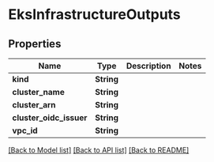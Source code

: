 # EksInfrastructureOutputs

## Properties

Name | Type | Description | Notes
------------ | ------------- | ------------- | -------------
**kind** | **String** |  | 
**cluster_name** | **String** |  | 
**cluster_arn** | **String** |  | 
**cluster_oidc_issuer** | **String** |  | 
**vpc_id** | **String** |  | 

[[Back to Model list]](../README.md#documentation-for-models) [[Back to API list]](../README.md#documentation-for-api-endpoints) [[Back to README]](../README.md)


